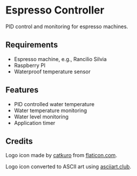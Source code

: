 # Espresso Controller

PID control and monitoring for espresso machines.

## Requirements

- Espresso machine, e.g., Rancilio Silvia
- Raspberry PI
- Waterproof temperature sensor

## Features

- PID controlled water temperature
- Water temperature monitoring
- Water level monitoring
- Application timer

## Credits

Logo icon made by [catkuro](https://www.flaticon.com/authors/catkuro) from [flaticon.com](https://www.flaticon.com).

Logo icon converted to ASCII art using [asciiart.club](https://asciiart.club).

